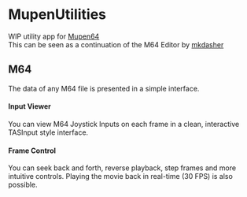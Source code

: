 # MupenUtilities
WIP utility app for [Mupen64](https://github.com/mkdasher/mupen64-rr-lua-/)<br>
This can be seen as a continuation of the M64 Editor by [mkdasher](https://github.com/mkdasher/)

## M64
The data of any M64 file is presented in a simple interface.

#### Input Viewer
You can view M64 Joystick Inputs on each frame in a clean, interactive TASInput style interface.

#### Frame Control
You can seek back and forth, reverse playback, step frames and more intuitive controls.
Playing the movie back in real-time (30 FPS) is also possible.
